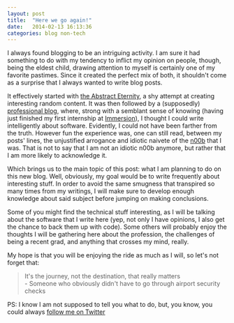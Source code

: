 ```yaml
---
layout: post
title:  "Here we go again!"
date:   2014-02-13 16:13:36
categories: blog non-tech
---
```


I always found blogging to be an intriguing activity. I am sure it had something to do with my tendency to inflict my opinion on people, though, being the eldest child, drawing attention to myself is certainly one of my favorite pastimes. Since it created the perfect mix of both, it shouldn't come as a surprise that I always wanted to write blog posts.

It effectively started with [the Abstract Eternity](http://theabstracteternity.wordpress.com/), a shy attempt at creating interesting random content. It was then followed by a (supposedly) [professional blog](http://verybadalloc.wordpress.com/), where, strong with a semblant sense of knowing (having just finished my first internship at [Immersion](http://immersion.com/)), I thought I could write intelligently about software. Evidently, I could not have been farther from the truth. However fun the experience was, one can still read, between my posts' lines, the unjustified arrogance and idiotic naivete of the [n00b](http://www.urbandictionary.com/define.php?term=n00b) that I was. That is not to say that I am not an idiotic n00b anymore, but rather that I am more likely to acknowledge it.

Which brings us to the main topic of this post: what I am planning to do on this new blog. Well, obviously, my goal would be to write frequently about interesting stuff. In order to avoid the same smugness that transpired so many times from my writings, I will make sure to develop enough knowledge about said subject before jumping on making conclusions.

Some of you might find the technical stuff interesting, as I will be talking about the software that I write here (yep, not only I have opinions, I also get the chance to back them up with code). Some others will probably enjoy the thoughts I will be gathering here about the profession, the challenges of being a recent grad, and anything that crosses my mind, really.

My hope is that you will be enjoying the ride as much as I will, so let's not forget that:

<blockquote>
    <span class="text">It's the journey, not the destination, that really matters</span><br/>
    <span class="source">- Someone who obviously didn't have to go through airport security checks</span>
</blockquote>



PS: I know I am not supposed to tell you what to do, but, you know, you could always <a href="https://twitter.com/AnasAmbri">follow me on Twitter</a>